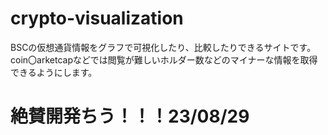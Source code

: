 # crypto-visualization
BSCの仮想通貨情報をグラフで可視化したり、比較したりできるサイトです。coin〇arketcapなどでは閲覧が難しいホルダー数などのマイナーな情報を取得できるようにします。
# 絶賛開発ちう！！！23/08/29